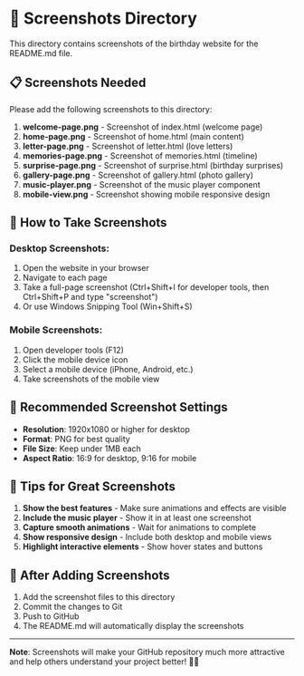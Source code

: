 # 📸 Screenshots Directory

This directory contains screenshots of the birthday website for the README.md file.

## 📋 Screenshots Needed

Please add the following screenshots to this directory:

1. **welcome-page.png** - Screenshot of index.html (welcome page)
2. **home-page.png** - Screenshot of home.html (main content)
3. **letter-page.png** - Screenshot of letter.html (love letters)
4. **memories-page.png** - Screenshot of memories.html (timeline)
5. **surprise-page.png** - Screenshot of surprise.html (birthday surprises)
6. **gallery-page.png** - Screenshot of gallery.html (photo gallery)
7. **music-player.png** - Screenshot of the music player component
8. **mobile-view.png** - Screenshot showing mobile responsive design

## 📱 How to Take Screenshots

### Desktop Screenshots:
1. Open the website in your browser
2. Navigate to each page
3. Take a full-page screenshot (Ctrl+Shift+I for developer tools, then Ctrl+Shift+P and type "screenshot")
4. Or use Windows Snipping Tool (Win+Shift+S)

### Mobile Screenshots:
1. Open developer tools (F12)
2. Click the mobile device icon
3. Select a mobile device (iPhone, Android, etc.)
4. Take screenshots of the mobile view

## 🎯 Recommended Screenshot Settings

- **Resolution**: 1920x1080 or higher for desktop
- **Format**: PNG for best quality
- **File Size**: Keep under 1MB each
- **Aspect Ratio**: 16:9 for desktop, 9:16 for mobile

## 📝 Tips for Great Screenshots

1. **Show the best features** - Make sure animations and effects are visible
2. **Include the music player** - Show it in at least one screenshot
3. **Capture smooth animations** - Wait for animations to complete
4. **Show responsive design** - Include both desktop and mobile views
5. **Highlight interactive elements** - Show hover states and buttons

## 🔄 After Adding Screenshots

1. Add the screenshot files to this directory
2. Commit the changes to Git
3. Push to GitHub
4. The README.md will automatically display the screenshots

---

**Note**: Screenshots will make your GitHub repository much more attractive and help others understand your project better! 📸✨ 
